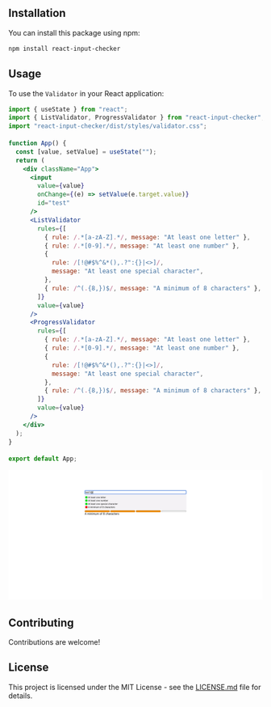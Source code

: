 ## Installation

You can install this package using npm:

```bash
npm install react-input-checker
```

## Usage

To use the `Validator` in your React application:

```jsx
import { useState } from "react";
import { ListValidator, ProgressValidator } from "react-input-checker";
import "react-input-checker/dist/styles/validator.css";

function App() {
  const [value, setValue] = useState("");
  return (
    <div className="App">
      <input
        value={value}
        onChange={(e) => setValue(e.target.value)}
        id="test"
      />
      <ListValidator
        rules={[
          { rule: /.*[a-zA-Z].*/, message: "At least one letter" },
          { rule: /.*[0-9].*/, message: "At least one number" },
          {
            rule: /[!@#$%^&*(),.?":{}|<>]/,
            message: "At least one special character",
          },
          { rule: /^(.{8,})$/, message: "A minimum of 8 characters" },
        ]}
        value={value}
      />
      <ProgressValidator
        rules={[
          { rule: /.*[a-zA-Z].*/, message: "At least one letter" },
          { rule: /.*[0-9].*/, message: "At least one number" },
          {
            rule: /[!@#$%^&*(),.?":{}|<>]/,
            message: "At least one special character",
          },
          { rule: /^(.{8,})$/, message: "A minimum of 8 characters" },
        ]}
        value={value}
      />
    </div>
  );
}

export default App;
```

![Screenshot](image.png)

## Contributing

Contributions are welcome!

## License

This project is licensed under the MIT License - see the [LICENSE.md](LICENSE.md) file for details.
